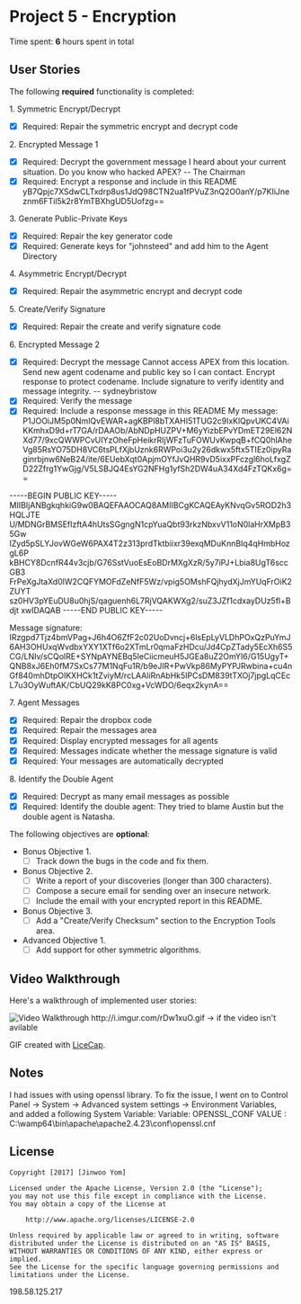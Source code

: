 # Project 5 - Encryption

Time spent: **6** hours spent in total

## User Stories

The following **required** functionality is completed:

1\. Symmetric Encrypt/Decrypt
  * [x]  Required: Repair the symmetric encrypt and decrypt code

2\. Encrypted Message 1
  * [x]  Required: Decrypt the government message
  I heard about your current situation. Do you know who hacked APEX? -- The Chairman
  * [x]  Required: Encrypt a response and include in this README
  yB7Qpjc7XSdwCLTxdrp8us1JdQ98CTN2ua1fPVuZ3nQ2O0anY/p7KIiJneznm6FTil5k2r8YmTBXhgUD5Uofzg==

3\. Generate Public-Private Keys
  * [x]  Required: Repair the key generator code
  * [x]  Required: Generate keys for "johnsteed" and add him to the Agent Directory

4\. Asymmetric Encrypt/Decrypt
  * [x]  Required: Repair the asymmetric encrypt and decrypt code

5\. Create/Verify Signature
  * [x]  Required: Repair the create and verify signature code
  
6\. Encrypted Message 2
  * [x]  Required: Decrypt the message
  Cannot access APEX from this location. Send new agent codename and public key so I can contact. Encrypt response to protect codename. Include signature to verify identity and message integrity. -- sydneybristow
  * [x]  Required: Verify the message
  * [x]  Required: Include a response message in this README
  My message: 
P1JOOiJM5p0NmlQvEWAR+agKBPl8bTXAHI51TUG2c9lxKlQpvUKC4VAiKKmhxD9d+rT7GA/rDAAOb/AbNDpHUZPV+M6yYizbEPvYDmET29El62NXd77/9xcQWWPCvUIYzOheFpHeikrRIjWFzTuFOWUvKwpqB+fCQ0hlAheVg85RsYO75DH8VC6tsPLfXjbUznk6RWPoi3u2y26dkwx5ftx5TIEz0ipyRaginrbjnw6NeB24/ite/6EUebXqt0ApjmOYfJvQHR9vD5ixxPFczgl6hoLfxgZD22Zfrg1YwGjg/V5LSBJQ4EsYG2NFHg1yfSh2DW4uA34Xd4FzTQKx6g==

-----BEGIN PUBLIC KEY-----
MIIBIjANBgkqhkiG9w0BAQEFAAOCAQ8AMIIBCgKCAQEAyKNvqGv5ROD2h3HQLJTE
U/MDNGrBMSEfIzftA4hUtsSGgngN1cpYuaQbt93rkzNbxvV11oN0laHrXMpB35Gw
IZyd5pSLYJovWGeW6PAX4T2z313prdTktbiixr39exqMDuKnnBIq4qHmbHozgL6P
kBHCY8DcnfR44v3cjb/G76SstVuoEsEoBDrMXgXzR/5y7iPJ+Lbia8UgT6sccGB3
FrPeXgJtaXd0lW2CQFYMOFdZeNfF5Wz/vpig5OMshFQjhydXjJmYUqFrOiK2ZUYT
sz0HV3pYEuDU8u0hjS/qaguenh6L7RjVQAKWXg2/suZ3JZf1cdxayDUz5fl+Bdjt
xwIDAQAB
-----END PUBLIC KEY-----

Message signature:
IRzgpd7Tjz4bmVPag+J6h4O6ZfF2c02UoDvncj+6lsEpLyVLDhPOxQzPuYmJ6AH3OHUxqWvdbxYXY1XTf6o2XTmLr0qmaFzHDcu/Jd4CpZTady5EcXh6S5CG/LNIv/sCQolRE+SYNpAYNEBq5IeCiicmeuH5JGEa8uZ2OmYI6/G15UgyT+QNB8xJ6Eh0fM7SxCs77M1NqFu1R/b9eJIR+PwVkp86MyPYPJRwbina+cu4nGf840mhDtpOIKXHCk1tZviyM/rcLAAliRnAbHk5IPCsDM839tTXOj7jpgLqCEcL7u3OyWuftAK/CbUQ29kK8PC0xg+VcWDO/6eqx2kynA==

7\. Agent Messages
  * [x]  Required: Repair the dropbox code
  * [x]  Required: Repair the messages area
  * [x]  Required: Display encrypted messages for all agents
  * [x]  Required: Messages indicate whether the message signature is valid
  * [x]  Required: Your messages are automatically decrypted

8\. Identify the Double Agent
  * [x]  Required: Decrypt as many email messages as possible
  * [x]  Required: Identify the double agent: They tried to blame Austin but the double agent is Natasha.

The following objectives are **optional**:

* Bonus Objective 1\.
  * [ ]  Track down the bugs in the code and fix them.

* Bonus Objective 2\.
  * [ ]  Write a report of your discoveries (longer than 300 characters).
  * [ ]  Compose a secure email for sending over an insecure network.
  * [ ]  Include the email with your encrypted report in this README.

* Bonus Objective 3\.
  * [ ]  Add a "Create/Verify Checksum" section to the Encryption Tools area.

* Advanced Objective 1\.
  * [ ]  Add support for other symmetric algorithms.

## Video Walkthrough

Here's a walkthrough of implemented user stories:

<img src='http://i.imgur.com/rDw1xuO.gif' title='Video Walkthrough' width='' alt='Video Walkthrough' />
http://i.imgur.com/rDw1xuO.gif -> if the video isn't avilable

GIF created with [LiceCap](http://www.cockos.com/licecap/).

## Notes

I had issues with using openssl library. To fix the issue, I went on to Control Panel -> System -> Advanced system settings -> Environment Variables, and added a following System Variable:
Variable: OPENSSL_CONF
VALUE : C:\wamp64\bin\apache\apache2.4.23\conf\openssl.cnf

## License

    Copyright [2017] [Jinwoo Yom]

    Licensed under the Apache License, Version 2.0 (the "License");
    you may not use this file except in compliance with the License.
    You may obtain a copy of the License at

        http://www.apache.org/licenses/LICENSE-2.0

    Unless required by applicable law or agreed to in writing, software
    distributed under the License is distributed on an "AS IS" BASIS,
    WITHOUT WARRANTIES OR CONDITIONS OF ANY KIND, either express or implied.
    See the License for the specific language governing permissions and
    limitations under the License.
198.58.125.217